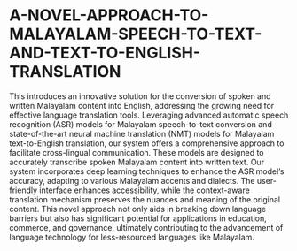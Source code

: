 # A-NOVEL-APPROACH-TO-MALAYALAM-SPEECH-TO-TEXT-AND-TEXT-TO-ENGLISH-TRANSLATION
This introduces an innovative solution for the conversion of spoken and written Malayalam content into English, addressing the growing need for effective language translation tools. Leveraging advanced automatic speech recognition (ASR) models for Malayalam speech-to-text conversion and state-of-the-art neural machine translation (NMT) models for Malayalam text-to-English translation, our system offers a comprehensive approach to facilitate cross-lingual communication. These models are designed to accurately transcribe spoken Malayalam content into written text. Our system incorporates deep learning techniques to enhance the ASR model’s accuracy, adapting to various Malayalam accents and dialects. The user-friendly interface enhances accessibility, while the context-aware translation mechanism preserves the nuances and meaning of the original content. This novel approach not only aids in breaking down language barriers but also has significant potential for applications in education, commerce, and governance, ultimately contributing to the advancement of language technology for less-resourced languages like Malayalam. 
